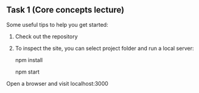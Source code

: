 ## Task 1 (Core concepts lecture)

Some useful tips to help you get started:
1. Check out the repository
2. To inspect the site, you can select project folder and run a local server:

    npm install
    
    npm start

Open a browser and visit localhost:3000